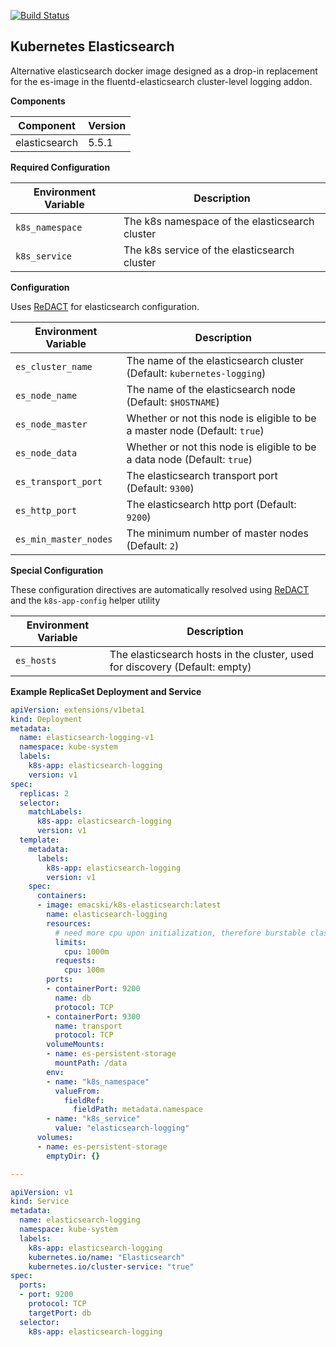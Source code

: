 [![Build Status](https://travis-ci.org/emacski/k8s-elasticsearch.svg?branch=master)](https://travis-ci.org/emacski/k8s-elasticsearch)

Kubernetes Elasticsearch
-----------------------

Alternative elasticsearch docker image designed as a drop-in replacement for the es-image in the fluentd-elasticsearch cluster-level logging addon.

**Components**

| Component | Version |
| --------- | ------- |
| elasticsearch | 5.5.1 |

**Required Configuration**

| Environment Variable | Description |
| -------------------- | ----------- |
| `k8s_namespace` | The k8s namespace of the elasticsearch cluster |
| `k8s_service` | The k8s service of the elasticsearch cluster |

**Configuration**

Uses [ReDACT](https://github.com/emacski/redact) for elasticsearch configuration.

| Environment Variable | Description |
| -------------------- | ----------- |
| `es_cluster_name` | The name of the elasticsearch cluster (Default: `kubernetes-logging`) |
| `es_node_name` | The name of the elasticsearch node (Default: `$HOSTNAME`) |
| `es_node_master` | Whether or not this node is eligible to be a master node (Default: `true`) |
| `es_node_data` | Whether or not this node is eligible to be a data node (Default: `true`) |
| `es_transport_port` | The elasticsearch transport port (Default: `9300`) |
| `es_http_port` | The elasticsearch http port (Default: `9200`) |
| `es_min_master_nodes` | The minimum number of master nodes (Default: `2`) |

**Special Configuration**

These configuration directives are automatically resolved using [ReDACT](https://github.com/emacski/redact) and the `k8s-app-config` helper utility

| Environment Variable | Description |
| -------------------- | ----------- |
| `es_hosts` | The elasticsearch hosts in the cluster, used for discovery (Default: empty) |

**Example ReplicaSet Deployment and Service**
```yaml
apiVersion: extensions/v1beta1
kind: Deployment
metadata:
  name: elasticsearch-logging-v1
  namespace: kube-system
  labels:
    k8s-app: elasticsearch-logging
    version: v1
spec:
  replicas: 2
  selector:
    matchLabels:
      k8s-app: elasticsearch-logging
      version: v1
  template:
    metadata:
      labels:
        k8s-app: elasticsearch-logging
        version: v1
    spec:
      containers:
      - image: emacski/k8s-elasticsearch:latest
        name: elasticsearch-logging
        resources:
          # need more cpu upon initialization, therefore burstable class
          limits:
            cpu: 1000m
          requests:
            cpu: 100m
        ports:
        - containerPort: 9200
          name: db
          protocol: TCP
        - containerPort: 9300
          name: transport
          protocol: TCP
        volumeMounts:
        - name: es-persistent-storage
          mountPath: /data
        env:
        - name: "k8s_namespace"
          valueFrom:
            fieldRef:
              fieldPath: metadata.namespace
        - name: "k8s_service"
          value: "elasticsearch-logging"
      volumes:
      - name: es-persistent-storage
        emptyDir: {}

---

apiVersion: v1
kind: Service
metadata:
  name: elasticsearch-logging
  namespace: kube-system
  labels:
    k8s-app: elasticsearch-logging
    kubernetes.io/name: "Elasticsearch"
    kubernetes.io/cluster-service: "true"
spec:
  ports:
  - port: 9200
    protocol: TCP
    targetPort: db
  selector:
    k8s-app: elasticsearch-logging

```
